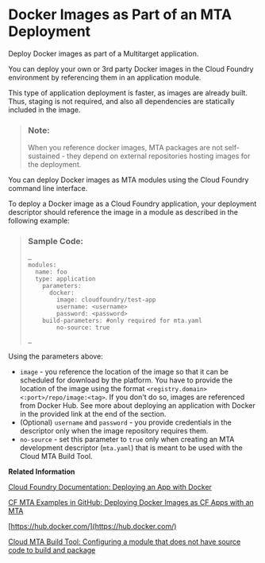 <!-- loio754d4800b69b478eaa2427338c5d47e5 -->

# Docker Images as Part of an MTA Deployment

Deploy Docker images as part of a Multitarget application.

You can deploy your own or 3rd party Docker images in the Cloud Foundry environment by referencing them in an application module.

This type of application deployment is faster, as images are already built. Thus, staging is not required, and also all dependencies are statically included in the image.

> ### Note:  
> When you reference docker images, MTA packages are not self-sustained - they depend on external repositories hosting images for the deployment.

You can deploy Docker images as MTA modules using the Cloud Foundry command line interface.

To deploy a Docker image as a Cloud Foundry application, your deployment descriptor should reference the image in a module as described in the following example:

> ### Sample Code:  
> ```
> …
> modules:
>   name: foo
>   type: application
>     parameters:
>       docker:
>         image: cloudfoundry/test-app 
>         username: <username>
>         password: <password>
>     build-parameters: #only required for mta.yaml
>         no-source: true
> 
> … 
> 
> ```

Using the parameters above:

-   `image` - you reference the location of the image so that it can be scheduled for download by the platform. You have to provide the location of the image using the format `<registry.domain><:port>/repo/image:<tag>`. If you don't do so, images are referenced from Docker Hub. See more about deploying an application with Docker in the provided link at the end of the section.
-   \(Optional\) `username` and `password` - you provide credentials in the descriptor only when the image repository requires them.
-   `no-source` - set this parameter to `true` only when creating an MTA development descriptor \(`mta.yaml`\) that is meant to be used with the Cloud MTA Build Tool.

**Related Information**  


[Cloud Foundry Documentation: Deploying an App with Docker](https://docs.cloudfoundry.org/devguide/deploy-apps/push-docker.html)

[CF MTA Examples in GitHub: Deploying Docker Images as CF Apps with an MTA](https://github.com/SAP-samples/cf-mta-examples/tree/master/cf-app-docker)

[https://hub.docker.com/](https://hub.docker.com/)

[Cloud MTA Build Tool: Configuring a module that does not have source code to build and package](https://sap.github.io/cloud-mta-build-tool/configuration/#configuring-a-module-that-does-not-have-source-code-to-build-and-package)

